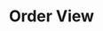 ---
title:  Order View
description: ESW_ORDER tag add for orders ingested in ESW 
icon: lucide:monitor-check
---